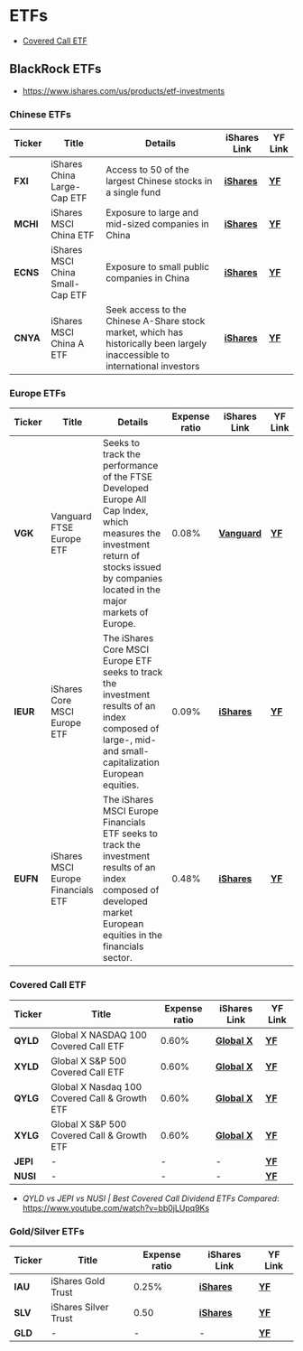# ETFs

- [Covered Call ETF](#Covered-Call-ETF)

## BlackRock ETFs
- https://www.ishares.com/us/products/etf-investments

### Chinese ETFs
Ticker | Title | Details | iShares Link | YF Link
--- | --- | --- | --- | --- |
| **FXI** | iShares China Large-Cap ETF  | Access to 50 of the largest Chinese stocks in a single fund | **[iShares](https://www.ishares.com/us/products/239536/ishares-china-largecap-etf)** | **[YF](https://finance.yahoo.com/quote/FXI)** |
| **MCHI** | iShares MSCI China ETF | Exposure to large and mid-sized companies in China| **[iShares](https://www.ishares.com/us/products/239619/ishares-msci-china-etf)** | **[YF](https://finance.yahoo.com/quote/MCHI)** |
| **ECNS** | iShares MSCI China Small-Cap ETF  | Exposure to small public companies in China | **[iShares](https://www.ishares.com/us/products/239620/ishares-msci-china-smallcap-etf)** | **[YF](https://finance.yahoo.com/quote/ECNS)** |
| **CNYA** | iShares MSCI China A ETF | Seek access to the Chinese A-Share stock market, which has historically been largely inaccessible to international investors | **[iShares](https://www.ishares.com/us/products/273318/ishares-msci-china-a-etf)** | **[YF](https://finance.yahoo.com/quote/CNYA)** |

### Europe ETFs
Ticker | Title | Details | Expense ratio | iShares Link | YF Link
--- | --- | --- | --- | --- | --- |
| **VGK** | Vanguard FTSE Europe ETF  | Seeks to track the performance of the FTSE Developed Europe All Cap Index, which measures the investment return of stocks issued by companies located in the major markets of Europe. | 0.08% | **[Vanguard](https://investor.vanguard.com/etf/profile/VGK)** | **[YF](https://finance.yahoo.com/quote/VGK)** |
| **IEUR** | iShares Core MSCI Europe ETF  | The iShares Core MSCI Europe ETF seeks to track the investment results of an index composed of large-, mid- and small-capitalization European equities. | 0.09% | **[iShares](https://www.ishares.com/us/products/264617/ishares-core-msci-europe-etf)** | **[YF](https://finance.yahoo.com/quote/IEUR)** |
| **EUFN** | iShares MSCI Europe Financials ETF  | The iShares MSCI Europe Financials ETF seeks to track the investment results of an index composed of developed market European equities in the financials sector. | 0.48% | **[iShares](https://www.ishares.com/us/products/239645/ishares-msci-europe-financials-etf#/)** | **[YF](https://finance.yahoo.com/quote/EUFN)** |

### Covered Call ETF
Ticker | Title | Expense ratio | iShares Link | YF Link
--- | --- | --- | --- | --- |
| **QYLD** | Global X NASDAQ 100 Covered Call ETF | 0.60% | **[Global X](https://www.globalxetfs.com/funds/qyld/)** | **[YF](https://finance.yahoo.com/quote/QYLD)** |
| **XYLD** | Global X S&P 500 Covered Call ETF | 0.60% | **[Global X](https://www.globalxetfs.com/funds/XYLD/)** | **[YF](https://finance.yahoo.com/quote/XYLD)** |
| **QYLG** | Global X Nasdaq 100 Covered Call & Growth ETF | 0.60% | **[Global X](https://www.globalxetfs.com/funds/QYLG/)** | **[YF](https://finance.yahoo.com/quote/QYLG)** |
| **XYLG** | Global X	S&P 500 Covered Call & Growth ETF | 0.60% | **[Global X](https://www.globalxetfs.com/funds/XYLG/)** | **[YF](https://finance.yahoo.com/quote/XYLG)** |
| **JEPI** | - | - | - | **[YF](https://finance.yahoo.com/quote/JEPI)** |
| **NUSI** | - | - | - | **[YF](https://finance.yahoo.com/quote/NUSI)** |

- *QYLD vs JEPI vs NUSI | Best Covered Call Dividend ETFs Compared*: https://www.youtube.com/watch?v=bb0jLUpq9Ks

### Gold/Silver ETFs
Ticker | Title | Expense ratio | iShares Link | YF Link
--- | --- | --- | --- | --- |
| **IAU** | iShares Gold Trust | 0.25% | **[iShares](https://www.ishares.com/us/products/239561/ishares-gold-trust-fund#/)** | **[YF](https://finance.yahoo.com/quote/IAU)** |
| **SLV** | iShares Silver Trust | 0.50 | **[iShares](https://www.ishares.com/us/products/239855/ishares-silver-trust-fund)** | **[YF](https://finance.yahoo.com/quote/SLV)** |
| **GLD** | - | - | - | **[YF](https://finance.yahoo.com/quote/GLD)** |

